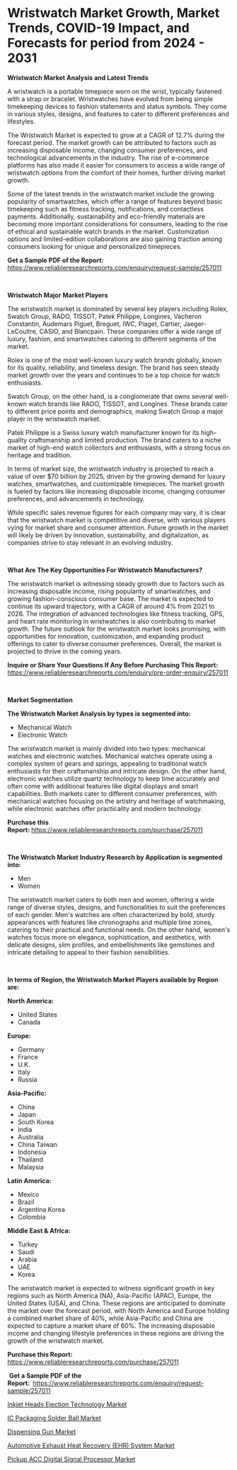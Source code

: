 <p><h1>Wristwatch Market Growth, Market Trends, COVID-19 Impact, and Forecasts for period from 2024 - 2031</h1></p><p><strong>Wristwatch Market Analysis and Latest Trends</strong></p>
<p><p>A wristwatch is a portable timepiece worn on the wrist, typically fastened with a strap or bracelet. Wristwatches have evolved from being simple timekeeping devices to fashion statements and status symbols. They come in various styles, designs, and features to cater to different preferences and lifestyles.</p><p>The Wristwatch Market is expected to grow at a CAGR of 12.7% during the forecast period. The market growth can be attributed to factors such as increasing disposable income, changing consumer preferences, and technological advancements in the industry. The rise of e-commerce platforms has also made it easier for consumers to access a wide range of wristwatch options from the comfort of their homes, further driving market growth.</p><p>Some of the latest trends in the wristwatch market include the growing popularity of smartwatches, which offer a range of features beyond basic timekeeping such as fitness tracking, notifications, and contactless payments. Additionally, sustainability and eco-friendly materials are becoming more important considerations for consumers, leading to the rise of ethical and sustainable watch brands in the market. Customization options and limited-edition collaborations are also gaining traction among consumers looking for unique and personalized timepieces.</p></p>
<p><strong>Get a Sample PDF of the Report:&nbsp;</strong> <a href="https://www.reliableresearchreports.com/enquiry/request-sample/257011">https://www.reliableresearchreports.com/enquiry/request-sample/257011</a></p>
<p>&nbsp;</p>
<p><strong>Wristwatch Major Market Players</strong></p>
<p><p>The wristwatch market is dominated by several key players including Rolex, Swatch Group, RADO, TISSOT, Patek Philippe, Longines, Vacheron Constantin, Audemars Piguet, Breguet, IWC, Piaget, Cartier, Jaeger-LeCoultre, CASIO, and Blancpain. These companies offer a wide range of luxury, fashion, and smartwatches catering to different segments of the market.</p><p>Rolex is one of the most well-known luxury watch brands globally, known for its quality, reliability, and timeless design. The brand has seen steady market growth over the years and continues to be a top choice for watch enthusiasts.</p><p>Swatch Group, on the other hand, is a conglomerate that owns several well-known watch brands like RADO, TISSOT, and Longines. These brands cater to different price points and demographics, making Swatch Group a major player in the wristwatch market.</p><p>Patek Philippe is a Swiss luxury watch manufacturer known for its high-quality craftsmanship and limited production. The brand caters to a niche market of high-end watch collectors and enthusiasts, with a strong focus on heritage and tradition.</p><p>In terms of market size, the wristwatch industry is projected to reach a value of over $70 billion by 2025, driven by the growing demand for luxury watches, smartwatches, and customizable timepieces. The market growth is fueled by factors like increasing disposable income, changing consumer preferences, and advancements in technology.</p><p>While specific sales revenue figures for each company may vary, it is clear that the wristwatch market is competitive and diverse, with various players vying for market share and consumer attention. Future growth in the market will likely be driven by innovation, sustainability, and digitalization, as companies strive to stay relevant in an evolving industry.</p></p>
<p>&nbsp;</p>
<p><strong>What Are The Key Opportunities For Wristwatch Manufacturers?</strong></p>
<p><p>The wristwatch market is witnessing steady growth due to factors such as increasing disposable income, rising popularity of smartwatches, and growing fashion-conscious consumer base. The market is expected to continue its upward trajectory, with a CAGR of around 4% from 2021 to 2026. The integration of advanced technologies like fitness tracking, GPS, and heart rate monitoring in wristwatches is also contributing to market growth. The future outlook for the wristwatch market looks promising, with opportunities for innovation, customization, and expanding product offerings to cater to diverse consumer preferences. Overall, the market is projected to thrive in the coming years.</p></p>
<p><strong>Inquire or Share Your Questions If Any Before Purchasing This Report:</strong> <a href="https://www.reliableresearchreports.com/enquiry/pre-order-enquiry/257011">https://www.reliableresearchreports.com/enquiry/pre-order-enquiry/257011</a></p>
<p>&nbsp;</p>
<p><strong>Market Segmentation</strong></p>
<p><strong>The Wristwatch Market Analysis by types is segmented into:</strong></p>
<p><ul><li>Mechanical Watch</li><li>Electronic Watch</li></ul></p>
<p><p>The wristwatch market is mainly divided into two types: mechanical watches and electronic watches. Mechanical watches operate using a complex system of gears and springs, appealing to traditional watch enthusiasts for their craftsmanship and intricate design. On the other hand, electronic watches utilize quartz technology to keep time accurately and often come with additional features like digital displays and smart capabilities. Both markets cater to different consumer preferences, with mechanical watches focusing on the artistry and heritage of watchmaking, while electronic watches offer practicality and modern technology.</p></p>
<p><strong>Purchase this Report:&nbsp;</strong><a href="https://www.reliableresearchreports.com/purchase/257011">https://www.reliableresearchreports.com/purchase/257011</a></p>
<p>&nbsp;</p>
<p><strong>The Wristwatch Market Industry Research by Application is segmented into:</strong></p>
<p><ul><li>Men</li><li>Women</li></ul></p>
<p><p>The wristwatch market caters to both men and women, offering a wide range of diverse styles, designs, and functionalities to suit the preferences of each gender. Men's watches are often characterized by bold, sturdy appearances with features like chronographs and multiple time zones, catering to their practical and functional needs. On the other hand, women's watches focus more on elegance, sophistication, and aesthetics, with delicate designs, slim profiles, and embellishments like gemstones and intricate detailing to appeal to their fashion sensibilities.</p></p>
<p>&nbsp;</p>
<p><strong>In terms of Region, the Wristwatch Market Players available by Region are:</strong></p>
<p>
    <p> <strong> North America: </strong>
        <ul>
            <li>United States</li>
            <li>Canada</li>
        </ul>
        </p> 
    <p> <strong> Europe: </strong>
        <ul>
            <li>Germany</li>
            <li>France</li>
            <li>U.K.</li>
            <li>Italy</li>
            <li>Russia</li>
        </ul>
        </p> 
    <p> <strong> Asia-Pacific: </strong>
        <ul>
            <li>China</li>
            <li>Japan</li>
            <li>South Korea</li>
            <li>India</li>
            <li>Australia</li>
            <li>China Taiwan</li>
            <li>Indonesia</li>
            <li>Thailand</li>
            <li>Malaysia</li>
        </ul>
        </p> 
    <p> <strong> Latin America: </strong>
        <ul>
            <li>Mexico</li>
            <li>Brazil</li>
            <li>Argentina Korea</li>
            <li>Colombia</li>
        </ul>
        </p> 
    <p> <strong> Middle East & Africa: </strong>
        <ul>
            <li>Turkey</li>
            <li>Saudi</li>
            <li>Arabia</li>
            <li>UAE</li>
            <li>Korea</li>
        </ul>
    </p>
    </p>
<p><p>The wristwatch market is expected to witness significant growth in key regions such as North America (NA), Asia-Pacific (APAC), Europe, the United States (USA), and China. These regions are anticipated to dominate the market over the forecast period, with North America and Europe holding a combined market share of 40%, while Asia-Pacific and China are expected to capture a market share of 60%. The increasing disposable income and changing lifestyle preferences in these regions are driving the growth of the wristwatch market.</p></p>
<p><strong>Purchase this Report: </strong><a href="https://www.reliableresearchreports.com/purchase/257011">https://www.reliableresearchreports.com/purchase/257011</a></p>
<p>&nbsp;<strong>Get a Sample PDF of the Report:&nbsp;&nbsp;</strong><a href="https://www.reliableresearchreports.com/enquiry/request-sample/257011">https://www.reliableresearchreports.com/enquiry/request-sample/257011</a></p>
<p><strong></strong></p>
<p><p><a href="https://view.publitas.com/reportprime-1/inkjet-heads-ejection-technology-market-a-comprehensive-report-of-its-market-share-growth-trends-2024-2031/">Inkjet Heads Ejection Technology Market</a></p><p><a href="https://view.publitas.com/reportprime-1/ic-packaging-solder-ball-market-size-and-examines-its-market-scope-with-a-primary-focus-on-growth-opportunities-and-forecasted-trends-spanning-from-2024-to-2031/">IC Packaging Solder Ball Market</a></p><p><a href="https://natural-crush-b99.notion.site/Dispensing-Gun-Market-Research-Report-Provides-thorough-Industry-Overview-which-offers-an-In-Depth--ea0a93d7268f42caa94287ff0ba9cb23">Dispensing Gun Market</a></p><p><a href="https://gamy-alyssum-396.notion.site/Global-Automotive-Exhaust-Heat-Recovery-EHR-System-Market-by-Types-Applications-and-Major-Player-34e62b07effa4915b6a69a86f8fe27eb">Automotive Exhaust Heat Recovery (EHR) System Market</a></p><p><a href="https://boundless-drawbridge-702.notion.site/Global-Pickup-ACC-Digital-Signal-Processor-Market-Size-and-Market-Trends-Insights-and-Projections-f-0e5acc20d8784c7a9035b8d446c12a1a">Pickup ACC Digital Signal Processor Market</a></p></p>